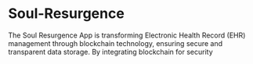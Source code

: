 # Soul-Resurgence
The Soul Resurgence App is transforming Electronic Health Record (EHR) management through blockchain technology, ensuring secure and transparent data storage. By integrating blockchain for security
